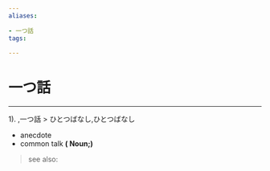 ```yaml
---
aliases:
    
- 一つ話
tags:
    
---
```


# 一つ話
---
1).
,一つ話 > ひとつばなし,ひとつばなし

- anecdote
- common talk
**( Noun;)**
> see also: 
            